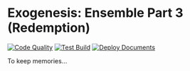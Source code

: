# Exogenesis: Ensemble Part 3 (Redemption)

[![Code Quality](https://github.com/hitohata/ExogenesisEnsemble-Part3-Redemption/actions/workflows/test-code-quality.yml/badge.svg)](https://github.com/hitohata/ExogenesisEnsemble-Part3-Redemption/actions/workflows/test-code-quality.yml)
[![Test Build](https://github.com/hitohata/ExogenesisEnsemble-Part3-Redemption/actions/workflows/test-build.yml/badge.svg)](https://github.com/hitohata/ExogenesisEnsemble-Part3-Redemption/actions/workflows/test-build.yml)
[![Deploy Documents](https://github.com/hitohata/ExogenesisEnsemble-Part3-Redemption/actions/workflows/deploy-document.yml/badge.svg)](https://github.com/hitohata/ExogenesisEnsemble-Part3-Redemption/actions/workflows/deploy-document.yml)

To keep memories...
